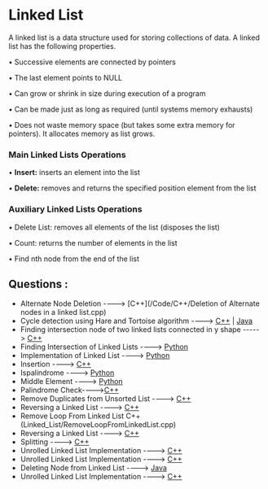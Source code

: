 # Linked List

A linked list is a data structure used for storing collections of data. A linked list has the following
properties.

• Successive elements are connected by pointers

• The last element points to NULL

• Can grow or shrink in size during execution of a program

• Can be made just as long as required (until systems memory exhausts)

• Does not waste memory space (but takes some extra memory for pointers). It allocates memory as list grows.

###  Main Linked Lists Operations

• **Insert:** inserts an element into the list

• **Delete:** removes and returns the specified position element from the list

### Auxiliary Linked Lists Operations

• Delete List: removes all elements of the list (disposes the list)

• Count: returns the number of elements in the list

• Find nth node from the end of the list

## Questions :

* Alternate Node Deletion ----> [C++](/Code/C++/Deletion of Alternate nodes in a linked list.cpp)
* Cycle detection using Hare and Tortoise algorithm ----> [C++](/Code/C++/CycleDetectLinkedList.cpp) | [Java](/Code/Java/Cycle_Detection_In_Linked_List.java)
* Finding intersection node of two linked lists connected in y shape -----> [C++](Code/C++/Intersection_point_of_linked_list.cpp)
* Finding Intersection of Linked Lists ----> [Python](/Code/Python/linked_lists_intersection.py)
* Implementation of Linked List ----> [Python](/Code/Python/linked_list.py)
* Insertion ----> [C++](/Code/C++/insertion_in_linked_list.cpp)
* Ispalindrome ----> [Python](/Code/Python/isPalindrome_linked_list.py)
* Middle Element ----> [Python](/Code/Python/middle_element_linked_list.py)
* Palindrome Check---->[C++](/Linked_list/PalindromeCheck.cpp)
* Remove Duplicates from Unsorted List ----> [C++](/Code/C++/remove_duplicates.cpp)
* Reversing a Linked List ----> [C++](/Code/C++/reverse_a_linked_list.cpp)
* Remove Loop From Linked List C++(Linked_List/RemoveLoopFromLinkedList.cpp)
* Reversing a Linked List ----> [C++](/Code/C++/reverse_a_linked_list.cpp)
* Splitting ----> [C++](/Code/C++/Splitting_Linked_lists.cpp)
* Unrolled Linked List Implementation ----> [C++](/Code/C++/unrolled_linked_list.cpp)
* Unrolled Linked List Implementation ----> [C++](/Code/C++/unrolled_linked_list.cpp)
* Deleting Node from Linked List ----> [Java](/Code/Java/DeleteNodeFromLinkedList.java)
* Unrolled Linked List Implementation ----> [C++](/Code/C++/unrolled_linked_list.cpp)
